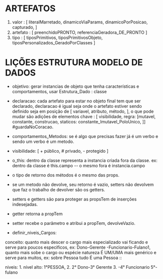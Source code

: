 # ARTEFATOS
1. valor : [ literalMarretado, dinamicoViaParams, dinamicoPorPosicao, capturado,  ]
2. artefato : [ preenchidoPRONTO, referenciaGeradora_DE_PRONTO ]
3. tipo : [ tiposPrimitivos, tiposPrimitivosObjeto, tiposPersonalizados_GeradoPorClasses ]

# LIÇÕES ESTRUTURA MODELO DE DADOS

- objetivo: gerar instancias de objeto que tenha características e comportamentos, usar Estrutura_Dado : classe

- declaracao: cada artefato para estar no objeto final tem que ser declarado, declaracao é igual seja onde o artefato estiver sendo definido seja em posição de [ variavel, atributo, método, ], o que pode mudar são adições de elementos chave : [ visibilidade, regra: [mutavel, constante, construcao, staticos: constante_Imutavel_PoloUnico,  ]] #guardaNoCoracao.

- comportamentos_Metodos: se  é algo que precisas fazer já é um verbo e sendo um verbo é um metodo.

- visibilidade: [ + público, # privado, - protegido ]

- o_this: dentro da classe representa a instancia criada fora da classe. ex: dentro da classe é this.campo -- o mesmo fora é instancia.campo

- o tipo de retorno dos métodos é o mesmo das props.

- se um metodo não devolve, seu retorno é vazio, setters não devolvem que faz o trabalho de devolver são os getters.

- setters e getters são para proteger as propsTem de inserções indesejadas.

- getter retorna a propTem

- setter recebe o parâmetro e atribui a propTem, devolveVazio.

- definir_niveis_Cargos:

conceito: quanto mais descer o cargo mais especializado vai ficando e serve para poucos especificos, ex: Dono-Gerente -Funcionario-Fulano1, quanto mais sobe o cargo ou espécie natureza É UM/UMA mais genérico e serve para muitos, ex: sobre Pessoa tudo É uma Pessoa ::

niveis: 1. nível alto: 1°PESSOA, 2. 2° Dono-3° Gerente 3. -4° Funcionario 5°-fulano